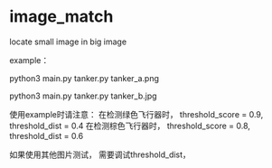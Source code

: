 # image_match
locate small image in big image

example：

python3 main.py tanker.py tanker_a.png

python3 main.py tanker.py tanker_b.jpg

使用example时请注意：
在检测绿色飞行器时， threshold_score = 0.9, threshold_dist = 0.4
在检测棕色飞行器时， threshold_score = 0.8, threshold_dist = 0.6

如果使用其他图片测试， 需要调试threshold_dist，
